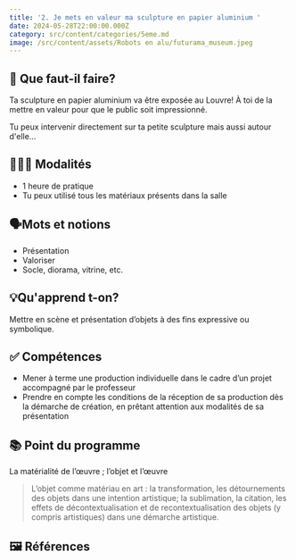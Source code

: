 ```yaml
---
title: '2. Je mets en valeur ma sculpture en papier aluminium '
date: 2024-05-28T22:00:00.000Z
category: src/content/categories/5eme.md
image: /src/content/assets/Robots en alu/futurama_museum.jpeg
---
```


## 🧐 Que faut-il faire?

Ta sculpture en papier aluminium va être exposée au Louvre! À toi de la mettre en valeur pour que le public soit impressionné.

Tu peux intervenir directement sur ta petite sculpture mais aussi autour d'elle...

## 👩🏼‍🏫 Modalités

* 1 heure de pratique
* Tu peux utilisé tous les matériaux présents dans la salle

## 🗣Mots et notions

* Présentation
* Valoriser
* Socle, diorama, vitrine, etc.

## 💡Qu'apprend t-on?

Mettre en scène et présentation d’objets à des fins expressive ou symbolique.

## ✅ Compétences

* Mener à terme une production individuelle dans le cadre d’un projet accompagné par le professeur
* Prendre en compte les conditions de la réception de sa production dès la démarche de création, en prêtant attention aux modalités de sa présentation

## 📚 Point du programme

La matérialité de l’œuvre ; l’objet et l’œuvre

> L’objet comme matériau en art : la transformation, les détournements des objets dans une intention artistique; la sublimation, la citation, les effets de décontextualisation et de recontextualisation des objets (y compris artistiques) dans une démarche artistique.

## 🖼 Références
